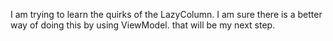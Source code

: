 I am trying to learn the quirks of the LazyColumn. I am sure there is a better way of doing this by using ViewModel. that will be my next step.
